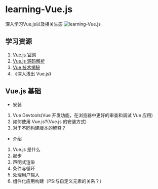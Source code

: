 # learning-Vue.js
深入学习Vue.js以及相关生态
![learning-Vue.js](http://assets.processon.com/chart_image/5d397b9ee4b0d11c8910c8eb.png)

## 学习资源

1. [Vue.js 官网](https://cn.vuejs.org/)
2. [Vue.js 源码解析](https://github.com/answershuto/learnVue)
3. [Vue 技术揭秘](https://ustbhuangyi.github.io/vue-analysis)
4. 《深入浅出 Vue.js》

## Vue.js 基础

- 安装

1. Vue Devtools(Vue 开发功能，在浏览器中更好的审查和调试 Vue 应用)
2. 如何使用 Vue.js?(Vue.js 的安装方式)
3. 对于不同构建版本的解释？

- 介绍
  
1. Vue.js 是什么
2. 起步
3. 声明式渲染
4. 条件与循环
5. 处理用户输入
6. 组件化应用构建（PS:与自定义元素的关系？）
